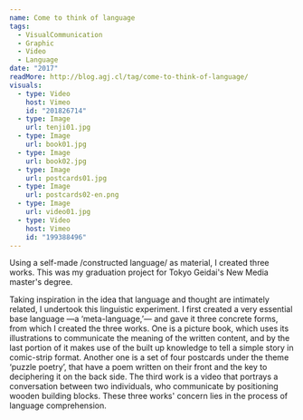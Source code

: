 ```yaml
---
name: Come to think of language
tags:
  - VisualCommunication
  - Graphic
  - Video
  - Language
date: "2017"
readMore: http://blog.agj.cl/tag/come-to-think-of-language/
visuals:
  - type: Video
    host: Vimeo
    id: "201826714"
  - type: Image
    url: tenji01.jpg
  - type: Image
    url: book01.jpg
  - type: Image
    url: book02.jpg
  - type: Image
    url: postcards01.jpg
  - type: Image
    url: postcards02-en.png
  - type: Image
    url: video01.jpg
  - type: Video
    host: Vimeo
    id: "199388496"
---
```


Using a self-made /constructed language/ as material, I created three works. This was my graduation project for Tokyo Geidai's New Media master's degree.

Taking inspiration in the idea that language and thought are intimately related, I undertook this linguistic experiment. I first created a very essential base language —a ‘meta-language,’— and gave it three concrete forms, from which I created the three works. One is a picture book, which uses its illustrations to communicate the meaning of the written content, and by the last portion of it makes use of the built up knowledge to tell a simple story in comic-strip format. Another one is a set of four postcards under the theme ‘puzzle poetry’, that have a poem written on their front and the key to deciphering it on the back side. The third work is a video that portrays a conversation between two individuals, who communicate by positioning wooden building blocks. These three works' concern lies in the process of language comprehension.
